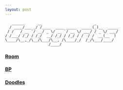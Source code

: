 ```yaml
---
layout: post
---
```


```
   ______      __                        _          
  / ____/___ _/ /____  ____ _____  _____(_)__  _____
 / /   / __ `/ __/ _ \/ __ `/ __ \/ ___/ / _ \/ ___/
/ /___/ /_/ / /_/  __/ /_/ / /_/ / /  / /  __(__  ) 
\____/\__,_/\__/\___/\__, /\____/_/  /_/\___/____/  
                    /____/                          
```

### [Room](./SM/sm.html)

### [BP](./BP/bp.html)

### [Doodles](./Doodles/doodles.html)